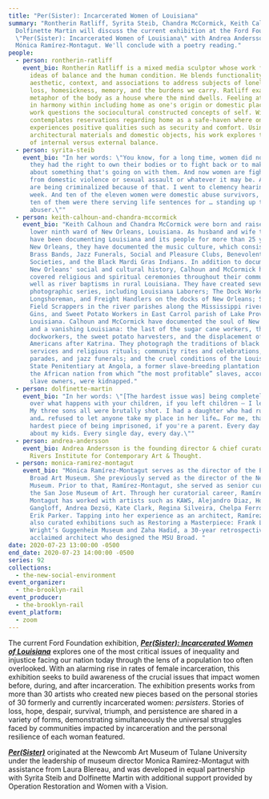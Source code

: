```yaml
---
title: "Per(Sister): Incarcerated Women of Louisiana"
summary: "Rontherin Ratliff, Syrita Steib, Chandra McCormick, Keith Calhoun, and
  Dolfinette Martin will discuss the current exhibition at the Ford Foundation
  \"Per(Sister): Incarcerated Women of Louisiana\" with Andrea Andersson and
  Mónica Ramírez-Montagut. We'll conclude with a poetry reading."
people:
  - person: rontherin-ratliff
    event_bio: Rontherin Ratliff is a mixed media sculptor whose work focuses on
      ideas of balance and the human condition. He blends functionality,
      aesthetic, context, and associations to address subjects of loneliness,
      loss, homesickness, memory, and the burdens we carry. Ratliff examines the
      metaphor of the body as a house where the mind dwells. Feeling at home or
      in harmony within including home as one's origin or domestic place. The
      work questions the sociocultural constructed concepts of self. With it, he
      contemplates reservations regarding home as a safe-haven where one
      experiences positive qualities such as security and comfort. Using
      architectural materials and domestic objects, his work explores the notion
      of internal versus external balance.
  - person: syrita-steib
    event_bio: "In her words: \"You know, for a long time, women did not think that
      they had the right to own their bodies or to fight back or to make a fuss
      about something that's going on with them. And now women are fighting back
      from domestic violence or sexual assault or whatever it may be. And women
      are being criminalized because of that. I went to clemency hearings last
      week. And ten of the eleven women were domestic abuse survivors, and all
      ten of them were there serving life sentences for … standing up to their
      abuser.\""
  - person: keith-calhoun-and-chandra-mccormick
    event_bio: "Keith Calhoun and Chandra McCormick were born and raised in the
      lower ninth ward of New Orleans, Louisiana. As husband and wife team, they
      have been documenting Louisiana and its people for more than 25 years. In
      New Orleans, they have documented the music culture, which consists of
      Brass Bands, Jazz Funerals, Social and Pleasure Clubs, Benevolent
      Societies, and the Black Mardi Gras Indians. In addition to documenting
      New Orleans' social and cultural history, Calhoun and McCormick have also
      covered religious and spiritual ceremonies throughout their community, as
      well as river baptisms in rural Louisiana. They have created several
      photographic series, including Louisiana Laborers; The Dock Worker,
      Longshoreman, and Freight Handlers on the docks of New Orleans; Sugar Cane
      Field Scrappers in the river parishes along the Mississippi river; Cotton
      Gins, and Sweet Potato Workers in East Carrol parish of Lake Providence
      Louisiana. Calhoun and McCormick have documented the soul of New Orleans
      and a vanishing Louisiana: the last of the sugar cane workers, the
      dockworkers, the sweet potato harvesters, and the displacement of African
      Americans after Katrina. They photograph the traditions of black church
      services and religious rituals; community rites and celebrations, such as
      parades, and jazz funerals; and the cruel conditions of the Louisiana
      State Penitentiary at Angola, a former slave-breeding plantation named for
      the African nation from which “the most profitable” slaves, according to
      slave owners, were kidnapped."
  - person: dolfinette-martin
    event_bio: "In her words: \"[The hardest issue was] being completely powerless
      over what happens with your children, if you left children – I left five.
      My three sons all were brutally shot. I had a daughter who had run away
      and… refused to let anyone take my place in her life… For me, that's the
      hardest piece of being imprisoned, if you're a parent. Every day I worried
      about my kids. Every single day, every day.\""
  - person: andrea-andersson
    event_bio: Andrea Andersson is the founding director & chief curator of the
      Rivers Institute for Contemporary Art & Thought.
  - person: monica-ramirez-montagut
    event_bio: "Mónica Ramírez-Montagut serves as the director of the Eli and Edythe
      Broad Art Museum. She previously served as the director of the Newcomb Art
      Museum. Prior to that, Ramírez-Montagut, she served as senior curator at
      the San Jose Museum of Art. Through her curatorial career, Ramírez-
      Montagut has worked with artists such as KAWS, Alejandro Diaz, Hope
      Gangloff, Andrea Dezsö, Kate Clark, Regina Silveira, Chelpa Ferro, and
      Erik Parker. Tapping into her experience as an architect, Ramírez-Montagut
      also curated exhibitions such as Restoring a Masterpiece: Frank Lloyd
      Wright‘s Guggenheim Museum and Zaha Hadid, a 30-year retrospective of the
      acclaimed architect who designed the MSU Broad. "
date: 2020-07-23 13:00:00 -0500
end_date: 2020-07-23 14:00:00 -0500
series: 92
collections:
  - the-new-social-environment
event_organizer:
  - the-brooklyn-rail
event_producer:
  - the-brooklyn-rail
event_platform:
  - zoom
---
```

The current Ford Foundation exhibition, ***[Per(Sister): Incarcerated Women of Louisiana](https://www.fordfoundation.org/about/the-ford-foundation-center-for-social-justice/ford-foundation-gallery/exhibitions/per-sister-incarcerated-women-of-louisiana/)*** explores one of the most critical issues of inequality and injustice facing our nation today through the lens of a population too often overlooked. With an alarming rise in rates of female incarceration, this exhibition seeks to build awareness of the crucial issues that impact women before, during, and after incarceration. The exhibition presents works from more than 30 artists who created new pieces based on the personal stories of 30 formerly and currently incarcerated women: *persisters*. Stories of loss, hope, despair, survival, triumph, and persistence are shared in a variety of forms, demonstrating simultaneously the universal struggles faced by communities impacted by incarceration and the personal resilience of each woman featured.

***[Per(Sister)](https://www.persister.info)*** originated at the Newcomb Art Museum of Tulane University under the leadership of museum director Monica Ramirez-Montagut with assistance from Laura Blereau, and was developed in equal partnership with Syrita Steib and Dolfinette Martin with additional support provided by Operation Restoration and Women with a Vision.